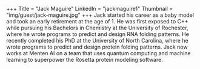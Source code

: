 +++
Title = "Jack Maguire"
LinkedIn = "jackmaguire1"
Thumbnail = "img/guest/jack-maguire.jpg"
+++
Jack started his career as a baby model and took an early retirement at the age of 1. He was first exposed to C++ while pursuing his Bachelors in Chemistry at the University of Rochester, where he wrote programs to predict and design RNA folding patterns. He recently completed his PhD at the University of North Carolina, where he wrote programs to predict and design protein folding patterns. Jack now works at Menten AI on a team that uses quantum computing and machine learning to superpower the Rosetta protein modeling software.